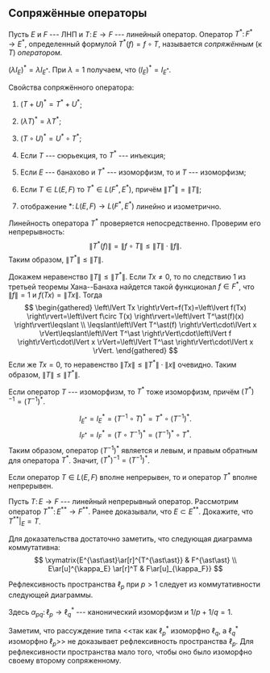 Сопряжённые операторы 
---------------------

Пусть $E$ и $F$ --- ЛНП и $T\colon E\to F$ --- линейный оператор. 
Оператор $T^\ast\colon F^\ast\to E^\ast$, определенный формулой $T^\ast (f) = f\circ T$, называется *сопряжённым* (к $T$) *оператором*.

$(\lambda I_E)^\ast = \lambda I_{E^\ast}$. При $\lambda = 1$ получаем, что $(I_E)^\ast = I_{E^\ast}$.

Свойства сопряжённого оператора:

1)  $(T+U)^\ast = T^\ast +U^\ast$;

2)  $(\lambda T)^\ast =\lambda T^\ast$;

3)  $(T\circ U)^\ast = U^\ast\circ T^\ast$;

4)  Если $T$ --- сюрьекция, то $T^\ast$ --- инъекция;

5)  Если $E$ --- банахово и $T^\ast$ --- изоморфизм, то и $T$ ---
    изоморфизм;


1)  Если $T\in L(E,F)$ то $T^\ast\in L(F^\ast,E^\ast)$, причём
    $\lVert T^\ast \rVert=\lVert T \rVert$;

2)  отображение $\ast\colon L(E,F)\to L(F^\ast,E^\ast)$ линейно и
    изометрично.

Линейность оператора $T^\ast$ проверяется непосредственно. 
Проверим его непрерывность: 
$$\left\lVert T^\ast(f) \right\rVert=\left\lVert f\circ T \right\rVert\leqslant\left\lVert T \right\rVert\cdot\left\lVert f \right\rVert.$$ 
Таким образом, $\left\lVert T^\ast \right\rVert\leqslant\left\lVert T \right\rVert$.

Докажем неравенство $\left\lVert T \right\rVert\leqslant\left\lVert T^\ast \right\rVert$.
Если $Tx\ne 0$, то по следствию 1 из третьей теоремы Хана--Банаха найдется такой функционал $f\in F^\ast$, что $\left\lVert f \right\rVert=1$ и $f(Tx)=\left\lVert Tx \right\rVert$.
Тогда 
$$
\begin{gathered}
\left\lVert Tx \right\rVert=f(Tx)=\left\lvert f(Tx) \right\rvert=\left\lvert f\circ T(x) \right\rvert=\left\lvert T^\ast(f)(x) \right\rvert\leqslant
\\
\leqslant\left\lVert T^\ast(f) \right\rVert\cdot\lVert x \rVert\leqslant\left\lVert T^\ast \right\rVert\cdot\left\lVert f \right\rVert\cdot\lVert x \rVert=\left\lVert T^\ast \right\rVert\cdot\lVert x \rVert.
\end{gathered}
$$
Если же $Tx=0$, то неравенство $\left\lVert Tx \right\rVert\leqslant\left\lVert T^\ast \right\rVert\cdot\lVert x \rVert$ очевидно. 
Таким образом, $\left\lVert T \right\rVert\leqslant\left\lVert T^\ast \right\rVert$.

Если оператор $T$ --- изоморфизм, то $T^\ast$ тоже изоморфизм, причём $(T^\ast)^{-1}=(T^{-1})^\ast$.

$$I_{E^\ast}=I_E^\ast = \left(T^{-1}\circ T\right)^\ast = T^\ast\circ\left(T^{-1}\right)^{\ast}.$$
$$I_{F^\ast}=I_F^\ast = \left(T\circ T^{-1}\right)^\ast = \left( T^{-1}\right)^\ast\circ T^\ast.$$
Таким образом, оператор $\left( T^{-1}\right)^\ast$ является и левым, и правым обратным для оператора $T^\ast$. 
Значит, $\left(T^\ast\right)^{-1}=\left( T^{-1}\right)^\ast$.

Если оператор $T\in L(E,F)$ вполне непрерывен, то и оператор $T^\ast$ вполне непрерывен.

Пусть $T\colon E\to F$ --- линейный непрерывный оператор. 
Рассмотрим оператор $T^{\ast\ast}\colon E^{\ast\ast}\to F^{\ast\ast}$. 
Ранее доказывали, что $E\subset E^{\ast\ast}$. 
Докажите, что $T^{\ast\ast}|_{E}=T$.

Для доказательства достаточно заметить, что следующая диаграмма коммутативна: 
$$
\xymatrix{E^{\ast\ast}\ar[r]^{T^{\ast\ast}} & F^{\ast\ast}
\\
E\ar[u]^{\kappa_E} \ar[r]^T & F\ar[u]_{\kappa_F}}
$$

Рефлексивность пространства $\ell_p$ при $p>1$ следует из коммутативности следующей диаграммы.

Здесь $\alpha_{pq}\colon \ell_{p}\to\ell_{q}^{\ast}$ --- канонический изоморфизм и $1/p+1/q=1$.

Заметим, что рассуждение типа \<\<так как $\ell_p^\ast$ изоморфно $\ell_q$, а $\ell_q^\ast$ изоморфно $\ell_p$\>\> не доказывает рефлексивность пространства $\ell_p$. 
Для рефлексивности пространства мало того, чтобы оно было изоморфно своему второму сопряженному.
